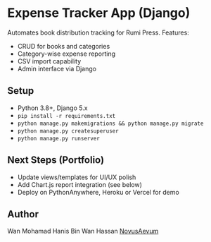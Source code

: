 # Expense Tracker App (Django)

Automates book distribution tracking for Rumi Press. Features:
- CRUD for books and categories
- Category-wise expense reporting
- CSV import capability
- Admin interface via Django

## Setup
- Python 3.8+, Django 5.x
- `pip install -r requirements.txt`
- `python manage.py makemigrations && python manage.py migrate`
- `python manage.py createsuperuser`
- `python manage.py runserver`

## Next Steps (Portfolio)
- Update views/templates for UI/UX polish
- Add Chart.js report integration (see below)
- Deploy on PythonAnywhere, Heroku or Vercel for demo

## Author
Wan Mohamad Hanis Bin Wan Hassan
[NovusAevum](https://github.com/NovusAevum)

